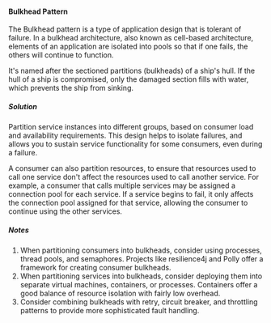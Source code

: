 #### Bulkhead Pattern

The Bulkhead pattern is a type of application design that is tolerant of failure.
In a bulkhead architecture, also known as cell-based architecture, elements of an application are isolated into pools so that if one fails, the others will continue to function. 

 It's named after the sectioned partitions (bulkheads) of a ship's hull. If the hull of a ship is compromised, only the damaged section fills with water, which prevents the ship from sinking.

##### Solution
Partition service instances into different groups, based on consumer load and availability requirements. This design helps to isolate failures, and allows you to sustain service functionality for some consumers, even during a failure.

A consumer can also partition resources, to ensure that resources used to call one service don't affect the resources used to call another service. For example, a consumer that calls multiple services may be assigned a connection pool for each service. If a service begins to fail, it only affects the connection pool assigned for that service, allowing the consumer to continue using the other services.

##### Notes
1. When partitioning consumers into bulkheads, consider using processes, thread pools, and semaphores. Projects like resilience4j and Polly offer a framework for creating consumer bulkheads.
2. When partitioning services into bulkheads, consider deploying them into separate virtual machines, containers, or processes. Containers offer a good balance of resource isolation with fairly low overhead. 
3. Consider combining bulkheads with retry, circuit breaker, and throttling patterns to provide more sophisticated fault handling.